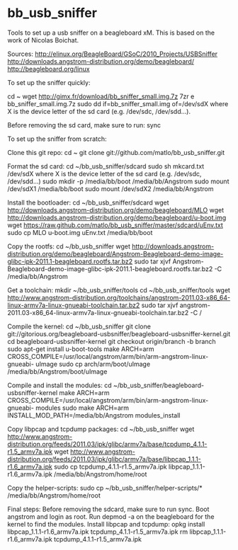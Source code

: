 bb_usb_sniffer
==============

Tools to set up a usb sniffer on a beagleboard xM.
This is based on the work of Nicolas Boichat.

Sources:
http://elinux.org/BeagleBoard/GSoC/2010_Projects/USBSniffer
http://downloads.angstrom-distribution.org/demo/beagleboard/
http://beagleboard.org/linux

To set up the sniffer quickly:

cd ~
wget http://gimx.fr/download/bb_sniffer_small.img.7z
7zr e bb_sniffer_small.img.7z
sudo dd if=bb_sniffer_small.img of=/dev/sdX
where X is the device letter of the sd card (e.g. /dev/sdc, /dev/sdd...).

Before removing the sd card, make sure to run:
sync

To set up the sniffer from scratch:

Clone this git repo:
cd ~
git clone git://github.com/matlo/bb_usb_sniffer.git

Format the sd card:
cd ~/bb_usb_sniffer/sdcard
sudo sh mkcard.txt /dev/sdX
where X is the device letter of the sd card (e.g. /dev/sdc, /dev/sdd...)
sudo mkdir -p /media/bb/boot /media/bb/Angstrom
sudo mount /dev/sdX1 /media/bb/boot
sudo mount /dev/sdX2 /media/bb/Angstrom

Install the bootloader:
cd ~/bb_usb_sniffer/sdcard
wget http://downloads.angstrom-distribution.org/demo/beagleboard/MLO
wget http://downloads.angstrom-distribution.org/demo/beagleboard/u-boot.img
wget https://raw.github.com/matlo/bb_usb_sniffer/master/sdcard/uEnv.txt
sudo cp MLO u-boot.img uEnv.txt /media/bb/boot

Copy the rootfs:
cd ~/bb_usb_sniffer
wget http://downloads.angstrom-distribution.org/demo/beagleboard/Angstrom-Beagleboard-demo-image-glibc-ipk-2011.1-beagleboard.rootfs.tar.bz2
sudo tar xjvf Angstrom-Beagleboard-demo-image-glibc-ipk-2011.1-beagleboard.rootfs.tar.bz2 -C /media/bb/Angstrom

Get a toolchain:
mkdir ~/bb_usb_sniffer/tools
cd ~/bb_usb_sniffer/tools
wget http://www.angstrom-distribution.org/toolchains/angstrom-2011.03-x86_64-linux-armv7a-linux-gnueabi-toolchain.tar.bz2
sudo tar xjvf angstrom-2011.03-x86_64-linux-armv7a-linux-gnueabi-toolchain.tar.bz2 -C /

Compile the kernel:
cd ~/bb_usb_sniffer
git clone git://gitorious.org/beagleboard-usbsniffer/beagleboard-usbsniffer-kernel.git
cd beagleboard-usbsniffer-kernel
git checkout origin/branch -b branch
sudo apt-get install u-boot-tools
make ARCH=arm CROSS_COMPILE=/usr/local/angstrom/arm/bin/arm-angstrom-linux-gnueabi- uImage
sudo cp arch/arm/boot/uImage /media/bb/Angstrom/boot/uImage

Compile and install the modules:
cd ~/bb_usb_sniffer/beagleboard-usbsniffer-kernel
make ARCH=arm CROSS_COMPILE=/usr/local/angstrom/arm/bin/arm-angstrom-linux-gnueabi- modules
sudo make ARCH=arm INSTALL_MOD_PATH=/media/bb/Angstrom modules_install

Copy libpcap and tcpdump packages:
cd ~/bb_usb_sniffer
wget http://www.angstrom-distribution.org/feeds/2011.03/ipk/glibc/armv7a/base/tcpdump_4.1.1-r1.5_armv7a.ipk
wget http://www.angstrom-distribution.org/feeds/2011.03/ipk/glibc/armv7a/base/libpcap_1.1.1-r1.6_armv7a.ipk
sudo cp tcpdump_4.1.1-r1.5_armv7a.ipk libpcap_1.1.1-r1.6_armv7a.ipk /media/bb/Angstrom/home/root

Copy the helper-scripts:
sudo cp ~/bb_usb_sniffer/helper-scripts/* /media/bb/Angstrom/home/root

Final steps:
Before removing the sdcard, make sure to run sync.
Boot angstrom and login as root.
Run depmod -a on the beagleboard for the kernel to find the modules.
Install libpcap and tcpdump:
opkg install libpcap_1.1.1-r1.6_armv7a.ipk tcpdump_4.1.1-r1.5_armv7a.ipk
rm libpcap_1.1.1-r1.6_armv7a.ipk tcpdump_4.1.1-r1.5_armv7a.ipk

